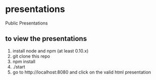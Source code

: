 presentations
=============

Public Presentations

## to view the presentations
1.  install node and npm (at least 0.10.x)
2.  git clone this repo
3.  npm install
4.  ./start
5.  go to http://localhost:8080 and click on the valid html presentation
